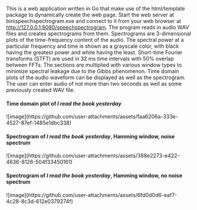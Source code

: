 This is a web application written in Go that make use of the html/template package to dynamically create the web page.
Start the web server at bin\speechspectrogram.exe and connect to it from your web browser at http://127.0.0.1:8080/speechspectrogram.
The program reads in audio WAV files and creates spectrograms from them.  Spectrograms are 3-dimensional plots of the time-frequency
content of the audio.  The spectral power at a particular frequency and time is shown as a grayscale color, with black having the 
greatest power and white having the least.  Short-time Fourier transforms (STFT) are used in 32 ms time intervals with 50% overlap
between FFTs.  The sections are multiplied with various window types to minimize spectral leakage due to the Gibbs phenomenon.
Time domain plots of the audio waveform can be displayed as well as the spectrogram.  The user can enter audio of not more than
two seconds as well as some previously created WAV file.

<h4>Time domain plot of <i>I read the book yesterday</i></h4>
![image](https://github.com/user-attachments/assets/faa6206a-333e-4527-87ef-1485e1dbc338)
<h4>Spectrogram of <i>I read the book yesterday</i>, Hamming window, noise spectrum</h4>
![image](https://github.com/user-attachments/assets/388e2273-e422-4636-8126-504f33450161)
<h4>Spectrogram of <i>I read the book yesterday</i>, Hamming window, no noise spectrum</h4>
![image](https://github.com/user-attachments/assets/6fd0d0d6-eaf7-4c28-8c3d-612e0379274f)
